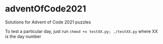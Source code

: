 # adventOfCode2021

Solutions for Advent of Code 2021 puzzles

To test a particular day, just run `chmod +x testXX.py; ./testXX.py` where XX is the day number
